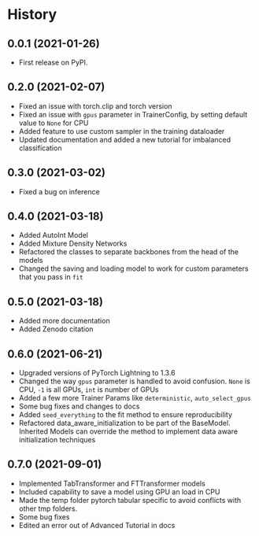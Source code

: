 # History

## 0.0.1 (2021-01-26)

- First release on PyPI.

## 0.2.0 (2021-02-07)

- Fixed an issue with torch.clip and torch version
- Fixed an issue with `gpus` parameter in TrainerConfig, by setting default value to `None` for CPU
- Added feature to use custom sampler in the training dataloader
- Updated documentation and added a new tutorial for imbalanced classification

## 0.3.0 (2021-03-02)

- Fixed a bug on inference

## 0.4.0 (2021-03-18)

- Added AutoInt Model
- Added Mixture Density Networks
- Refactored the classes to separate backbones from the head of the models
- Changed the saving and loading model to work for custom parameters that you pass in `fit`

## 0.5.0 (2021-03-18)

- Added more documentation
- Added Zenodo citation

## 0.6.0 (2021-06-21)

- Upgraded versions of PyTorch Lightning to 1.3.6
- Changed the way `gpus` parameter is handled to avoid confusion. `None` is CPU, `-1` is all GPUs, `int` is number of GPUs
- Added a few more Trainer Params like `deterministic`, `auto_select_gpus`
- Some bug fixes and changes to docs
- Added `seed_everything` to the fit method to ensure reproducibility
- Refactored data_aware_initialization to be part of the BaseModel. Inherited Models can override the method to implement data aware initialization techniques

## 0.7.0 (2021-09-01)

- Implemented TabTransformer and FTTransformer models
- Included capability to save a model using GPU an load in CPU
- Made the temp folder pytorch tabular specific to avoid conflicts with other tmp folders.
- Some bug fixes
- Edited an error out of Advanced Tutorial in docs
